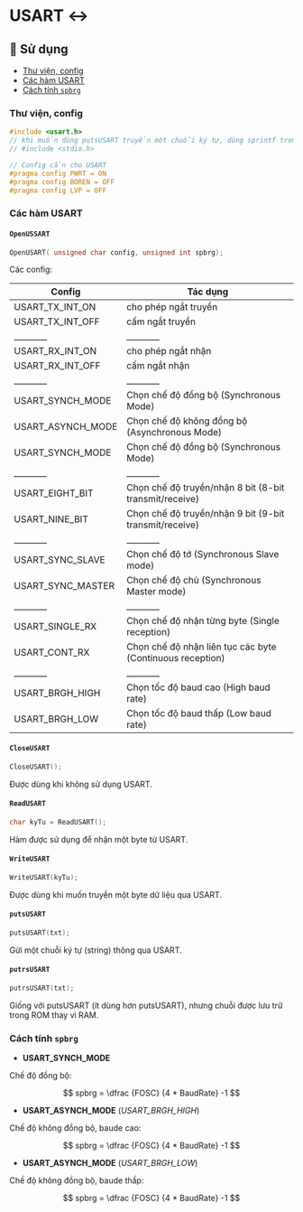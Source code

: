 # USART ↔️

## 🚀 Sử dụng

-   [Thư viện, config](#thư-viện-config)
-   [Các hàm USART](#các-hàm-usart)
-   [Cách tính `spbrg`](#cách-tính-spbrg)

### Thư viện, config

```c
#include <usart.h>
// khi muốn dùng putsUSART truyền một chuỗi ký tự, dùng sprintf trong:
// #include <stdio.h>

// Config cần cho USART
#pragma config PWRT = ON
#pragma config BOREN = OFF
#pragma config LVP = OFF
```

### Các hàm USART

#### `OpenUSSART`

```c
OpenUSART( unsigned char config, unsigned int spbrg);
```

Các config:

| Config            | Tác dụng                                                  |
| ----------------- | --------------------------------------------------------- |
| USART_TX_INT_ON   | cho phép ngắt truyền                                      |
| USART_TX_INT_OFF  | cấm ngắt truyền                                           |
| \_\_\_\_\_\_\_\_  | \_\_\_\_\_\_\_\_                                          |
| USART_RX_INT_ON   | cho phép ngắt nhận                                        |
| USART_RX_INT_OFF  | cấm ngắt nhận                                             |
| \_\_\_\_\_\_\_\_  | \_\_\_\_\_\_\_\_                                          |
| USART_SYNCH_MODE  | Chọn chế độ đồng bộ (Synchronous Mode)                    |
| USART_ASYNCH_MODE | Chọn chế độ không đồng bộ (Asynchronous Mode)             |
| USART_SYNCH_MODE  | Chọn chế độ đồng bộ (Synchronous Mode)                    |
| \_\_\_\_\_\_\_\_  | \_\_\_\_\_\_\_\_                                          |
| USART_EIGHT_BIT   | Chọn chế độ truyền/nhận 8 bit (8-bit transmit/receive)    |
| USART_NINE_BIT    | Chọn chế độ truyền/nhận 9 bit (9-bit transmit/receive)    |
| \_\_\_\_\_\_\_\_  | \_\_\_\_\_\_\_\_                                          |
| USART_SYNC_SLAVE  | Chọn chế độ tớ (Synchronous Slave mode)                   |
| USART_SYNC_MASTER | Chọn chế độ chủ (Synchronous Master mode)                 |
| \_\_\_\_\_\_\_\_  | \_\_\_\_\_\_\_\_                                          |
| USART_SINGLE_RX   | Chọn chế độ nhận từng byte (Single reception)             |
| USART_CONT_RX     | Chọn chế độ nhận liên tục các byte (Continuous reception) |
| \_\_\_\_\_\_\_\_  | \_\_\_\_\_\_\_\_                                          |
| USART_BRGH_HIGH   | Chọn tốc độ baud cao (High baud rate)                     |
| USART_BRGH_LOW    | Chọn tốc độ baud thấp (Low baud rate)                     |

#### `CloseUSART`

```c
CloseUSART();
```

Được dùng khi không sử dụng USART.

#### `ReadUSART`

```c
char kyTu = ReadUSART();
```

Hàm được sử dụng để nhận một byte từ USART.

#### `WriteUSART`

```c
WriteUSART(kyTu);
```

Được dùng khi muốn truyền một byte dữ liệu qua USART.

#### `putsUSART`

```c
putsUSART(txt);
```

Gửi một chuỗi ký tự (string) thông qua USART.

#### `putrsUSART`

```c
putrsUSART(txt);
```

Giống với putsUSART (ít dùng hơn putsUSART), nhưng chuỗi được lưu trữ trong ROM thay vì RAM.

### Cách tính `spbrg`

-   **USART_SYNCH_MODE**

Chế độ đồng bộ:

$$ spbrg = \dfrac {FOSC} {4 * BaudRate} -1 $$

-   **USART_ASYNCH_MODE** (*USART_BRGH_HIGH*)

Chế độ không đồng bộ, baude cao:

$$ spbrg = \dfrac {FOSC} {4 * BaudRate} -1 $$

-   **USART_ASYNCH_MODE** (*USART_BRGH_LOW*)

Chế độ không đồng bộ, baude thấp:

$$ spbrg = \dfrac {FOSC} {4 * BaudRate} -1 $$
